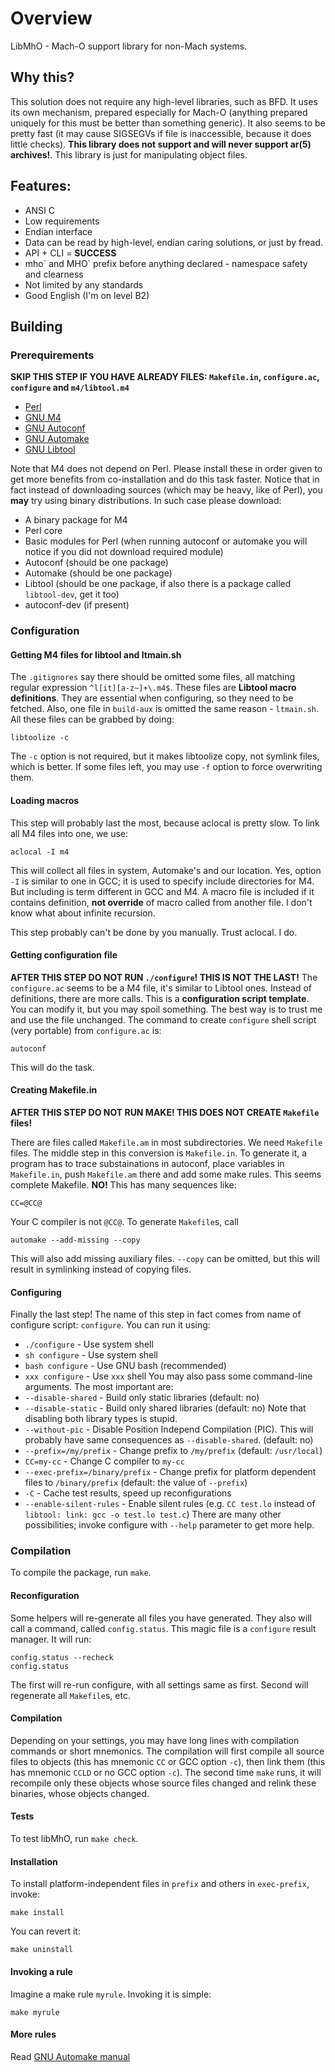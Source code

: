 # Overview
LibMhO - Mach-O support library for non-Mach systems.
## Why this?
This solution does not require any high-level libraries, such as BFD. It uses its own mechanism, prepared especially for Mach-O (anything prepared uniquely for this must be better than something generic).
It also seems to be pretty fast (it may cause SIGSEGVs if file is inaccessible, because it does little checks). **This library does not support and will never support ar(5) archives!**. This library is
just for manipulating object files.
## Features:
 - ANSI C
 - Low requirements
 - Endian interface
 - Data can be read by high-level, endian caring solutions, or just by fread.
 - API + CLI = **SUCCESS**
 - mho\` and MHO\` prefix before anything declared - namespace safety and clearness
 - Not limited by any standards
 - Good English (I'm on level B2)

## Building
### Prerequirements
**SKIP THIS STEP IF YOU HAVE ALREADY FILES: `Makefile.in`, `configure.ac`, `configure` and `m4/libtool.m4`**
 - [Perl](http://www.perl.org)
 - [GNU M4](http://www.gnu.org/software/m4)
 - [GNU Autoconf](http://www.gnu.org/software/autoconf)
 - [GNU Automake](http://www.gnu.org/software/automake)
 - [GNU Libtool](http://www.gnu.org/software/libtool)

Note that M4 does not depend on Perl.
Please install these in order given to get more benefits from co-installation and do this task faster. Notice that in fact instead of downloading sources (which may be heavy, like of Perl), you **may**
try using binary distributions. In such case please download:
 - A binary package for M4
 - Perl core
 - Basic modules for Perl (when running autoconf or automake you will notice if you did not download required module)
 - Autoconf (should be one package)
 - Automake (should be one package)
 - Libtool (should be one package, if also there is a package called `libtool-dev`, get it too)
 - autoconf-dev (if present)

### Configuration
#### Getting M4 files for libtool and ltmain.sh
The `.gitignores` say there should be omitted some files, all matching regular expression `^l[it][a-z~]+\.m4$`. These files are **Libtool macro definitions**. They are essential when configuring, so they
need to be fetched. Also, one file in `build-aux` is omitted the same reason - `ltmain.sh`. All these files can be grabbed by doing:

	libtoolize -c

The `-c` option is not required, but it makes libtoolize copy, not symlink files, which is better. If some files left, you may use `-f` option to force overwriting them.

#### Loading macros
This step will probably last the most, because aclocal is pretty slow. To link all M4 files into one, we use:

	aclocal -I m4

This will collect all files in system, Automake's and our location. Yes, option `-I` is similar to one in GCC; it is used to specify include directories for M4. But including is term different in GCC and
M4. A macro file is included if it contains definition, **not override** of macro called from another file. I don't know what about infinite recursion.

This step probably can't be done by you manually.
Trust aclocal. I do.

#### Getting configuration file
**AFTER THIS STEP DO NOT RUN `./configure`! THIS IS NOT THE LAST!**
The `configure.ac` seems to be a M4 file, it's similar to Libtool ones. Instead of definitions, there are more calls. This is a **configuration script template**. You can modify it, but you may spoil
something. The best way is to trust me and use the file unchanged. The command to create `configure` shell script (very portable) from `configure.ac` is:

	autoconf

This will do the task.

#### Creating Makefile.in
**AFTER THIS STEP DO NOT RUN MAKE! THIS DOES NOT CREATE `Makefile` files!**

There are files called `Makefile.am` in most subdirectories. We need `Makefile` files. The middle step in this conversion is `Makefile.in`. To generate it, a program has to trace substainations in autoconf,
place variables in `Makefile.in`, push `Makefile.am` there and add some make rules. This seems complete Makefile. **NO!** This has many sequences like:

	CC=@CC@

Your C compiler is not `@CC@`.
To generate `Makefile`s, call

	automake --add-missing --copy

This will also add missing auxiliary files. `--copy` can be omitted, but this will result in symlinking instead of copying files.

#### Configuring
Finally the last step! The name of this step in fact comes from name of configure script: `configure`. You can run it using:
 - `./configure` - Use system shell
 - `sh configure` - Use system shell
 - `bash configure` - Use GNU bash (recommended)
 - `xxx configure` - Use `xxx` shell
You may also pass some command-line arguments. The most important are:
 - `--disable-shared` - Build only static libraries (default: no)
 - `--disable-static` - Build only shared libraries (default: no)
Note that disabling both library types is stupid.
 - `--without-pic` - Disable Position Independ Compilation (PIC). This will probably have same consequences as `--disable-shared`. (default: no)
 - `--prefix=/my/prefix` - Change prefix to `/my/prefix` (default: `/usr/local`)
 - `CC=my-cc` - Change C compiler to `my-cc`
 - `--exec-prefix=/binary/prefix` - Change prefix for platform dependent files to `/binary/prefix` (default: the value of `--prefix`)
 - `-C` - Cache test results, speed up reconfigurations
 - `--enable-silent-rules` - Enable silent rules (e.g. `CC test.lo` instead of `libtool: link: gcc -o test.lo test.c`)
There are many other possibilities; invoke configure with `--help` parameter to get more help.

### Compilation
To compile the package, run `make`.

#### Reconfiguration
Some helpers will re-generate all files you have generated. They also will call a command, called `config.status`. This magic file is a `configure` result manager. It will run:

	config.status --recheck
	config.status

The first will re-run configure, with all settings same as first. Second will regenerate all `Makefile`s, etc.

#### Compilation
Depending on your settings, you may have long lines with compilation commands or short mnemonics. The compilation will first compile all source files to objects (this has mnemonic `CC` or GCC option
`-c`), then link them (this has mnemonic `CCLD` or no GCC option `-c`). The second time `make` runs, it will recompile only these objects whose source files changed and relink these binaries, whose
objects changed.

#### Tests
To test libMhO, run `make check`.

#### Installation
To install platform-independent files in `prefix` and others in `exec-prefix`, invoke:

	make install

You can revert it:

	make uninstall

#### Invoking a rule
Imagine a make rule `myrule`. Invoking it is simple:

	make myrule

#### More rules
Read [GNU Automake manual](http://www.gnu.org/software/automake/manual/automake.html)
